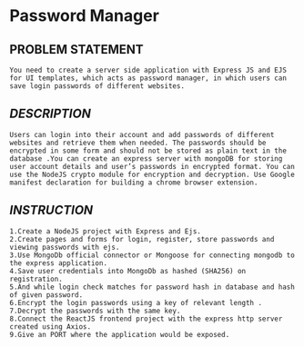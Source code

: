 # Password Manager
## PROBLEM STATEMENT
    You need to create a server side application with Express JS and EJS for UI templates, which acts as password manager, in which users can save login passwords of different websites.

## <i>DESCRIPTION</i>
    Users can login into their account and add passwords of different websites and retrieve them when needed. The passwords should be encrypted in some form and should not be stored as plain text in the database .You can create an express server with mongoDB for storing user account details and user’s passwords in encrypted format. You can use the NodeJS crypto module for encryption and decryption. Use Google manifest declaration for building a chrome browser extension.

## <i>INSTRUCTION</i>
    1.Create a NodeJS project with Express and Ejs.
    2.Create pages and forms for login, register, store passwords and viewing passwords with ejs.
    3.Use MongoDb official connector or Mongoose for connecting mongodb to the express application.
    4.Save user credentials into MongoDb as hashed (SHA256) on registration.
    5.And while login check matches for password hash in database and hash of given password.
    6.Encrypt the login passwords using a key of relevant length .
    7.Decrypt the passwords with the same key.
    8.Connect the ReactJS frontend project with the express http server created using Axios.
    9.Give an PORT where the application would be exposed.